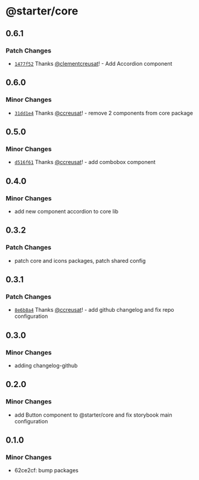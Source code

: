 # @starter/core

## 0.6.1

### Patch Changes

- [`1477f52`](https://github.com/ccreusat/starter-monorepo-turborepo-vite/commit/1477f522fb0bf3d9a5966d8ea8fe7dd476567486) Thanks [@clementcreusat](https://github.com/clementcreusat)! - Add Accordion component

## 0.6.0

### Minor Changes

- [`31dd1e4`](https://github.com/ccreusat/starter-monorepo-turborepo-vite/commit/31dd1e4011eec75e9bfcbc4e9fa41c3cde9b1090) Thanks [@ccreusat](https://github.com/ccreusat)! - remove 2 components from core package

## 0.5.0

### Minor Changes

- [`d516f61`](https://github.com/ccreusat/starter-monorepo-turborepo-vite/commit/d516f61f69baf6d271b527728d39b7cc348939a1) Thanks [@ccreusat](https://github.com/ccreusat)! - add combobox component

## 0.4.0

### Minor Changes

- add new component accordion to core lib

## 0.3.2

### Patch Changes

- patch core and icons packages, patch shared config

## 0.3.1

### Patch Changes

- [`8e6b8a4`](https://github.com/ccreusat/starter-monorepo-turborepo-vite/commit/8e6b8a453a3fcab269c52464a321d949d177bf4d) Thanks [@ccreusat](https://github.com/ccreusat)! - add github changelog and fix repo configuration

## 0.3.0

### Minor Changes

- adding changelog-github

## 0.2.0

### Minor Changes

- add Button component to @starter/core and fix storybook main configuration

## 0.1.0

### Minor Changes

- 62ce2cf: bump packages
